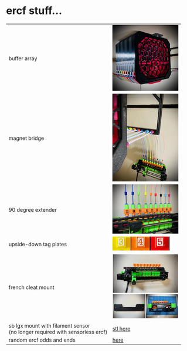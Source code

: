 # ercf stuff...

|                               |                                                                                 |
| :---                          | :---                                                                            |
| buffer array                  | [![buffer](./buffer/images/buffer-thumb.jpg)](./buffer/)                        |
| magnet bridge                 | [![magnet bridge](./mounts/bridge/images/bridge-thumb.jpg)](./mounts/bridge/)   |
| 90 degree extender            | [![extender](./extender/images/extender-thumb.jpg)](./extender/)                |
| upside-down tag plates        | [![numbers](./upside-down-numbers/images/numbers.jpg)](./upside-down-numbers/)  |
| french cleat mount            | [![mount](./mounts/ercf-french-cleat/images/mount-thumb.jpg)](./mounts/ercf-french-cleat/)    |
| sb lgx mount with filament sensor<br>(no longer required with sensorless ercf) | [stl here](../stealthburner/stl/lgx/beta/cw2/sb-lgx-cw2-ercf-v5.stl) |
| random ercf odds and ends     | [here](./random/) |

